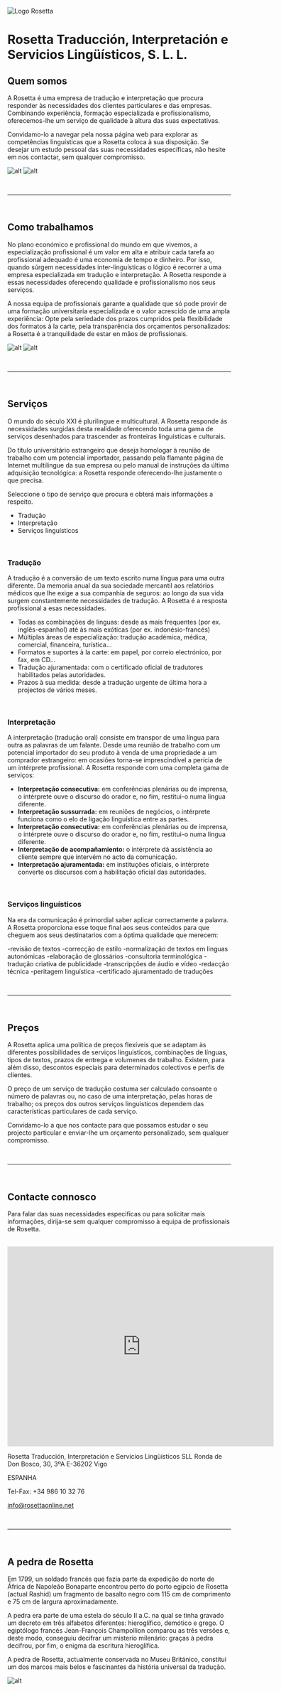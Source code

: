 ![Logo Rosetta](img/rosetta_color.png "Logo Rosetta")

# Rosetta Traducción, Interpretación e Servicios Lingüísticos, S. L. L.

## Quem somos

A Rosetta é uma empresa de tradução e interpretação que procura responder às necessidades dos clientes particulares e das empresas. Combinando experiência, formação especializada e profissionalismo, oferecemos-lhe um serviço de qualidade à altura das suas expectativas.

Convidamo-lo a navegar pela nossa página web para explorar as competências linguísticas que a Rosetta coloca à sua disposição. Se desejar um estudo pessoal das suas necessidades específicas, não hesite em nos contactar, sem qualquer compromisso.

![alt](img/rosetta_oficinas_1.jpg "Oficinas de Rosetta") ![alt](img/rosetta_oficinas_2.jpg "Oficinas de Rosetta")

<br>

-----

<br>

## Como trabalhamos

No plano económico e profissional do mundo em que vivemos, a especialização profissional é um valor em alta e atribuir cada tarefa ao profissional adequado é uma economia de tempo e dinheiro. Por isso, quando súrgem necessidades inter-linguísticas o lógico é recorrer a uma empresa especializada em tradução e interpretação. A Rosetta responde a essas necessidades oferecendo qualidade e profissionalismo nos seus serviços.

A nossa equipa de profissionais garante a qualidade que só pode provir de uma formação universitaria especializada e o valor acrescido de uma ampla experiência: Opte pela seriedade dos prazos cumpridos pela flexibilidade dos formatos à la carte, pela transparência dos orçamentos personalizados: a Rosetta é a tranquilidade de estar en mãos de profissionais.

![alt](img/rosetta_oficinas_3.jpg "Oficinas de Rosetta") ![alt](img/rosetta_oficinas_4.jpg "Oficinas de Rosetta")

<br>

-----

<br>

## Serviços

O mundo do século XXI é plurilingue e multicultural. A Rosetta responde ás necessidades surgidas desta realidade oferecendo toda uma gama de serviços desenhados para trascender as fronteiras linguísticas e culturais.

Do título universitário estrangeiro que deseja homologar à reunião de trabalho com um potencial importador, passando pela flamante página de Internet multilingue da sua empresa ou pelo manual de instruções da última adquisição tecnológica: a Rosetta responde oferecendo-lhe justamente o que precisa.

Seleccione o tipo de serviço que procura e obterá mais informações a respeito.

- Tradução
- Interpretação
- Serviços linguísticos

<br>

### Tradução

A tradução é a conversão de um texto escrito numa língua para uma outra diferente. Da memoria anual da sua sociedade mercantil aos relatórios médicos que lhe exige a sua companhia de seguros: ao longo da sua vida surgem constantemente necessidades de tradução. A Rosetta é a resposta profissional a esas necessidades.

- Todas as combinações de línguas: desde as mais frequentes (por ex. inglês-espanhol) até às mais exóticas (por ex. indonésio-francés)
- Múltiplas áreas de especialização: tradução académica, médica, comercial, financeira, turística...
- Formatos e suportes à la carte: em papel, por correio electrónico, por fax, em CD...
- Tradução ajuramentada: com o certificado oficial de tradutores habilitados pelas autoridades.
- Prazos à sua medida: desde a tradução urgente de última hora a projectos de vários meses.
<br>

### Interpretação

A interpretação (tradução oral) consiste em transpor de uma língua para outra as palavras de um falante. Desde uma reunião de trabalho com um potencial importador do seu produto à venda de uma propriedade a um comprador estrangeiro: em ocasiões torna-se imprescindível a perícia de um intérprete profissional. A Rosetta responde com uma completa gama de serviços:

- **Interpretação consecutiva:** em conferências plenárias ou de imprensa, o intérprete ouve o discurso do orador e, no fim, restitui-o numa lingua diferente.
- **Interpretação sussurrada:** em reuniões de negócios, o intérprete funciona como o elo de ligação linguística entre as partes.
- **Interpretação consecutiva:** em conferências plenárias ou de imprensa, o intérprete ouve o discurso do orador e, no fim, restitui-o numa lingua diferente.
- **Interpretação de acompañamiento:** o intérprete dá assistência ao cliente sempre que intervém no acto da comunicação.
- **Interpretação ajuramentada:** em instituções oficiais, o intérprete converte os discursos com a habilitação oficial das autoridades.

<br>

### Serviços linguísticos

Na era da comunicação é primordial saber aplicar correctamente a palavra. A Rosetta proporciona esse toque final aos seus conteúdos para que cheguem aos seus destinatarios com a óptima qualidade que merecem:

-revisão de textos
-correcção de estilo
-normalização de textos em linguas autonómicas
-elaboração de glossários
-consultoria terminológica
-tradução criativa de publicidade
-transcripções de áudio e vídeo
-redacção técnica
-peritagem linguística
-certificado ajuramentado de traduções

<br>

-----

<br>

## Preços

A Rosetta aplica uma política de preços flexíveis que se adaptam às diferentes possibilidades de serviços linguisticos, combinações de línguas, tipos de textos, prazos de entrega e volumenes de trabalho. Existem, para além disso, descontos especiais para determinados colectivos e perfis de clientes.

O preço de um serviço de tradução costuma ser calculado consoante o número de palavras ou, no caso de uma interpretação, pelas horas de trabalho; os preços dos outros serviços linguísticos dependem das características particulares de cada serviço.

Convidamo-lo a que nos contacte para que possamos estudar o seu projecto particular e enviar-lhe um orçamento personalizado, sem qualquer compromisso.

<br>

-----

<br>

## Contacte connosco

Para falar das suas necessidades especificas ou para solicitar mais informações, dirija-se sem qualquer compromisso à equipa de profissionais de Rosetta.

<br>
<iframe src="https://www.google.com/maps/embed?pb=!1m18!1m12!1m3!1d2954.043204963049!2d-8.72523202347783!3d42.23488994299962!2m3!1f0!2f0!3f0!3m2!1i1024!2i768!4f13.1!3m3!1m2!1s0xd2f626b981bc823%3A0x647456fd3cbe29be!2sRonda%20de%20Don%20Bosco%2C%2030%2C%20Santiago%20de%20Vigo%2C%2036203%20Vigo%2C%20Pontevedra!5e0!3m2!1ses!2ses!4v1727477964429!5m2!1ses!2ses" width="600" height="450" style="border:0;" allowfullscreen="" loading="lazy" referrerpolicy="no-referrer-when-downgrade"></iframe>
<br>

Rosetta Traducción, Interpretación e Servicios Lingüísticos SLL
Ronda de Don Bosco, 30, 3ºA
E-36202 Vigo

ESPANHA

Tel-Fax: +34 986 10 32 76

[info@rosettaonline.net](mailto:info@rosettaonline.net)

<br>

-----

<br>

## A pedra de Rosetta

Em 1799, un soldado francés que fazia parte da expedição do norte de África de Napoleão Bonaparte encontrou perto do porto egípcio de Rosetta (actual Rashid) um fragmento de basalto negro com 115 cm de comprimento e 75 cm de largura aproximadamente.

A pedra era parte de uma estela do século II a.C. na qual se tinha gravado um decreto em três alfabetos diferentes: hieroglífico, demótico e grego. O egiptólogo francés Jean-François Champollion comparou as três versões e, deste modo, conseguiu decifrar um misterio milenário: graças à pedra decifrou, por fim, o enigma da escritura hieroglífica.

A pedra de Rosetta, actualmente conservada no Museu Británico, constitui um dos marcos mais belos e fascinantes da história universal da tradução.

![alt](img/rosetta.jpg "La piedra de Rosetta")

